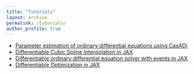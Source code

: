 ```yaml
---
title: "Tutorials"
layout: archive
permalink: /tutorials/
author_profile: true
---
```


- <a href="{{page.url}}ParameterEstimation/"> Parameter estimation of ordinary differential equations using CasADi </a>
- <a href="{{page.url}}CubicSpline/"> Differentiable Cubic Spline Interpolation in JAX </a>
- <a href="{{page.url}}ODEvent/"> Differentiable ordinary differential equation solver with events in JAX </a>
- <a href="{{page.url}}DOpti/"> Differentiable Optimization in JAX </a>